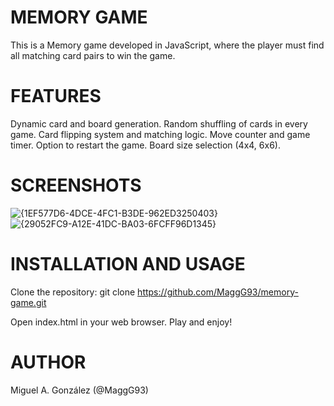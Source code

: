 # MEMORY GAME

This is a Memory game developed in JavaScript, where the player must find all matching card pairs to win the game.

# FEATURES

Dynamic card and board generation.
Random shuffling of cards in every game.
Card flipping system and matching logic.
Move counter and game timer.
Option to restart the game.
Board size selection (4x4, 6x6).

# SCREENSHOTS

![{1EF577D6-4DCE-4FC1-B3DE-962ED3250403}](https://github.com/user-attachments/assets/f8e3cd0b-acc5-4462-b75d-0c866af3b7a6)
![{29052FC9-A12E-41DC-BA03-6FCFF96D1345}](https://github.com/user-attachments/assets/357e274e-1259-4ce6-87be-59d959e28e7d)

# INSTALLATION AND USAGE

Clone the repository:
git clone https://github.com/MaggG93/memory-game.git

Open index.html in your web browser.
Play and enjoy!

# AUTHOR

Miguel A. González (@MaggG93)
